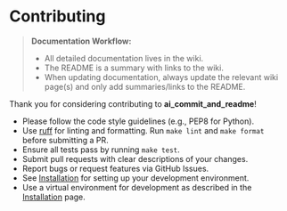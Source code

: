 # Contributing

> **Documentation Workflow:**
> - All detailed documentation lives in the wiki.
> - The README is a summary with links to the wiki.
> - When updating documentation, always update the relevant wiki page(s) and only add summaries/links to the README.

Thank you for considering contributing to **ai_commit_and_readme**!

- Please follow the code style guidelines (e.g., PEP8 for Python).
- Use [ruff](https://github.com/astral-sh/ruff) for linting and formatting. Run `make lint` and `make format` before submitting a PR.
- Ensure all tests pass by running `make test`.
- Submit pull requests with clear descriptions of your changes.
- Report bugs or request features via GitHub Issues.
- See [Installation](Installation) for setting up your development environment.
- Use a virtual environment for development as described in the [Installation](Installation) page.
